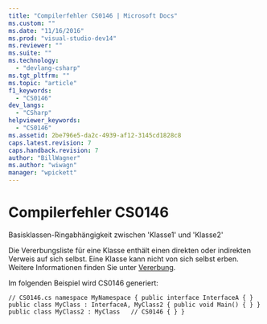 ```yaml
---
title: "Compilerfehler CS0146 | Microsoft Docs"
ms.custom: ""
ms.date: "11/16/2016"
ms.prod: "visual-studio-dev14"
ms.reviewer: ""
ms.suite: ""
ms.technology: 
  - "devlang-csharp"
ms.tgt_pltfrm: ""
ms.topic: "article"
f1_keywords: 
  - "CS0146"
dev_langs: 
  - "CSharp"
helpviewer_keywords: 
  - "CS0146"
ms.assetid: 2be796e5-da2c-4939-af12-3145cd1828c8
caps.latest.revision: 7
caps.handback.revision: 7
author: "BillWagner"
ms.author: "wiwagn"
manager: "wpickett"
---
```

# Compilerfehler CS0146
Basisklassen\-Ringabhängigkeit zwischen 'Klasse1' und 'Klasse2'  
  
 Die Vererbungsliste für eine Klasse enthält einen direkten oder indirekten Verweis auf sich selbst. Eine Klasse kann nicht von sich selbst erben. Weitere Informationen finden Sie unter [Vererbung](../../csharp/programming-guide/classes-and-structs/inheritance.md).  
  
 Im folgenden Beispiel wird CS0146 generiert:  
  
```  
// CS0146.cs namespace MyNamespace { public interface InterfaceA { } public class MyClass : InterfaceA, MyClass2 { public void Main() { } } public class MyClass2 : MyClass   // CS0146 { } }  
```